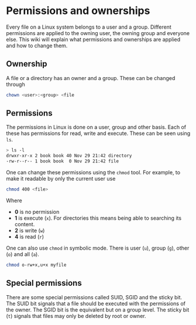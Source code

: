 # Permissions and ownerships

Every file on a Linux system belongs to a user and a group. Different
permissions are applied to the owning user, the owning group and everyone else.
This wiki will explain what permissions and ownerships are applied and how to
change them.

## Ownership

A file or a directory has an owner and a group. These can be changed through

```sh
chown <user>:<group> <file
```

## Permissions

The permissions in Linux is done on a user, group and other basis. Each of these
has permissions for read, write and execute. These can be seen using `ls`.

```sh
> ls -l
drwxr-xr-x 2 book book 40 Nov 29 21:42 directory
-rw-r--r-- 1 book book  0 Nov 29 21:42 file
```

One can change these permissions using the `chmod` tool. For example, to make it
readable by only the current user use

```sh
chmod 400 <file>
```

Where

- **0** is no permission
- **1** is execute (`x`). For directories this means being able to searching its
  content.
- **2** is write (`w`)
- **4** is read (`r`)

One can also use `chmod` in symbolic mode. There is user (`u`), group (`g`),
other (`o`) and all (`a`).

```sh
chmod o-rw+x,u+x myfile
```

## Special permissions

There are some special permissions called SUID, SGID and the sticky bit. The
SUID bit signals that a file should be executed with the permissions of the
owner. The SGID bit is the equivalent but on a group level. The sticky bit (`t`)
signals that files may only be deleted by root or owner.

